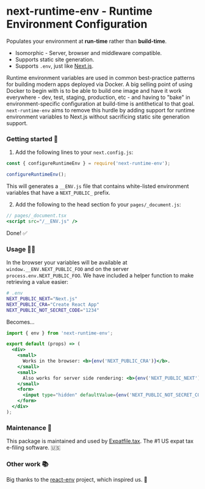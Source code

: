 # next-runtime-env - Runtime Environment Configuration

Populates your environment at **run-time** rather than **build-time**.

- Isomorphic - Server, browser and middleware compatible.
- Supports static site generation.
- Supports `.env`, just like [Next.js](https://nextjs.org/docs/basic-features/environment-variables).

Runtime environment variables are used in common best-practice patterns for building modern apps deployed via Docker. A big selling point of using Docker to begin with is to be able to build one image and have it work everywhere - dev, test, staging, production, etc - and having to "bake" in environment-specific configuration at build-time is antithetical to that goal. `next-runtime-env` aims to remove this hurdle by adding support for runtime environment variables to Next.js without sacrificing static site generation support.

### Getting started 🚀

1. Add the following lines to your `next.config.js`:

```js
const { configureRuntimeEnv } = require('next-runtime-env');

configureRuntimeEnv();
```

This will generates a `__ENV.js` file that contains white-listed environment variables that have a `NEXT_PUBLIC_` prefix.

2. Add the following to the head section fo your `pages/_document.js`:

```jsx
// pages/_document.tsx
<script src="/__ENV.js" />
```

Done! ✅

### Usage 🧑‍💻

In the browser your variables will be available at `window.__ENV.NEXT_PUBLIC_FOO` and on the server `process.env.NEXT_PUBLIC_FOO`. We have included a helper function to make retrieving a value easier:

```bash
# .env
NEXT_PUBLIC_NEXT="Next.js"
NEXT_PUBLIC_CRA="Create React App"
NEXT_PUBLIC_NOT_SECRET_CODE="1234"
```

Becomes...

```jsx
import { env } from 'next-runtime-env';

export default (props) => (
  <div>
    <small>
      Works in the browser: <b>{env('NEXT_PUBLIC_CRA')}</b>.
    </small>
    <small>
      Also works for server side rendering: <b>{env('NEXT_PUBLIC_NEXT')}</b>.
    </small>
    <form>
      <input type="hidden" defaultValue={env('NEXT_PUBLIC_NOT_SECRET_CODE')} />
    </form>
  </div>
);
```

### Maintenance 👷

This package is maintained and used by [Expatfile.tax](https://expatfile.tax). The #1 US expat tax e-filing software. 🇺🇸

### Other work 📚

Big thanks to the [react-env](https://github.com/andrewmclagan/react-env) project, which inspired us. 🙏
